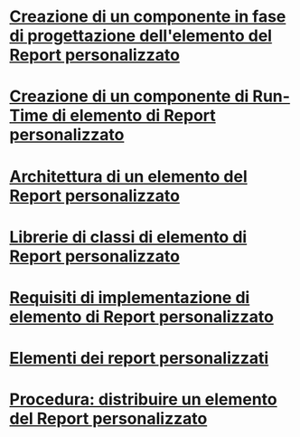 # [Creazione di un componente in fase di progettazione dell'elemento del Report personalizzato](creating-a-custom-report-item-design-time-component.md)
# [Creazione di un componente di Run-Time di elemento di Report personalizzato](creating-a-custom-report-item-run-time-component.md)
# [Architettura di un elemento del Report personalizzato](custom-report-item-architecture.md)
# [Librerie di classi di elemento di Report personalizzato](custom-report-item-class-libraries.md)
# [Requisiti di implementazione di elemento di Report personalizzato](custom-report-item-implementation-requirements.md)
# [Elementi dei report personalizzati](custom-report-items.md)
# [Procedura: distribuire un elemento del Report personalizzato](how-to-deploy-a-custom-report-item.md)
